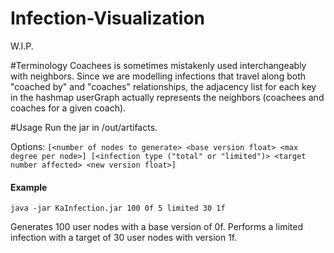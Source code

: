 # Infection-Visualization
W.I.P.

#Terminology
Coachees is sometimes mistakenly used interchangeably with neighbors. Since we are modelling infections that travel along both "coached by" and "coaches" relationships, the adjacency list for each key in the hashmap userGraph actually represents the neighbors (coachees and coaches for a given coach). 

#Usage
Run the jar in /out/artifacts.

Options: `[<number of nodes to generate> <base version float> <max degree per node>] [<infection type ("total" or "limited")> <target number affected> <new version float>]`

#### Example

`java -jar KaInfection.jar 100 0f 5 limited 30 1f`

Generates 100 user nodes with a base version of 0f. Performs a limited infection with a target of 30 user nodes with version 1f.
